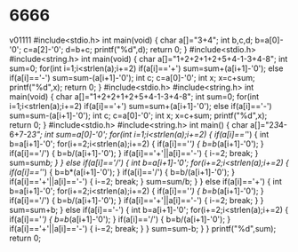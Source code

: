 # 6666
v01111
#include<stdio.h>
int main(void)
{
	char a[]="3+4";
	int b,c,d;
	b=a[0]-'0';
	c=a[2]-'0';
	d=b+c;
	printf("%d",d);
	return 0;
 }
 #include<stdio.h>
#include<string.h>
int main(void)
{
	char a[]="1+2+2+1+2+5+4-1-3+4-8";
	int sum=0;
	for(int i=1;i<strlen(a);i+=2)
		if(a[i]=='+')
			sum=sum+(a[i+1]-'0');
		else if(a[i]=='-')
			sum=sum-(a[i+1]-'0');
	 int c;
	 c=a[0]-'0';
	 int x;
	 x=c+sum;
	 printf("%d",x);
	return 0;
}
#include<stdio.h>
#include<string.h>
int main(void)
{
	char a[]="1+2+2+1+2+5+4-1-3+4-8";
	int sum=0;
	for(int i=1;i<strlen(a);i+=2)
		if(a[i]=='+')
			sum=sum+(a[i+1]-'0');
		else if(a[i]=='-')
			sum=sum-(a[i+1]-'0');
	 int c;
	 c=a[0]-'0';
	 int x;
	 x=c+sum;
	 printf("%d",x);
	return 0;
}
#include<stdio.h>
#include<string.h>
int main()
{
	char a[]="2*3*4-6+7-2*3";
	int sum=a[0]-'0';
	for(int i=1;i<strlen(a);i+=2)
	{
		if(a[i]=='*')
		{
			int b=a[i+1]-'0';
			for(i+=2;i<strlen(a);i+=2)
			{
				if(a[i]=='*')
				{
					b=b*(a[i+1]-'0');
				}
				if(a[i]=='/')
				{
					b=b/(a[i+1]-'0');
				}
				if(a[i]=='+'||a[i]=='-')
				{
					i-=2;
					break;
				}
				sum=sum*b;
			}
		}
		else if(a[i]=='/')
		{
			int b=a[i+1]-'0';
			for(i+=2;i<strlen(a);i+=2)
			{
				if(a[i]=='*')
				{
					b=b*(a[i+1]-'0');
				}
				if(a[i]=='/')
				{
					b=b/(a[i+1]-'0');
				}
				if(a[i]=='+'||a[i]=='-')
				{
					i-=2;
					break;
				}
				sum=sum/b;
			}
		}
		else if(a[i]=='+')
		{
			int b=a[i+1]-'0';
			for(i+=2;i<strlen(a);i+=2)
			{
				if(a[i]=='*')
				{
				    b=b*(a[i+1]-'0');
				}
				if(a[i]=='/')
				{
				    b=b/(a[i+1]-'0');
				} 
				if(a[i]=='+'||a[i]=='-')
				{
					i-=2;
					break;
				}
			}
			sum=sum+b;
		}
		else if(a[i]=='-')
		{
			int b=a[i+1]-'0';
			for(i+=2;i<strlen(a);i+=2)
			{
				if(a[i]=='*')
				{
				    b=b*(a[i+1]-'0');
				}
				if(a[i]=='/')
				{
				    b=b/(a[i+1]-'0');
				} 
			    if(a[i]=='+'||a[i]=='-')
				{
					i-=2;
					break;
				}
			}
			sum=sum-b;
		}
	 } 
	 printf("%d",sum);
	 return 0;
